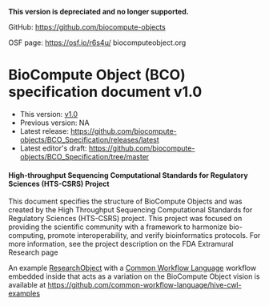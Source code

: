 **This version is depreciated and no longer supported.**

GitHub: https://github.com/biocompute-objects
	
OSF page: https://osf.io/r6s4u/ biocomputeobject.org

# BioCompute Object (BCO) specification document v1.0

* This version: [v1.0](https://github.com/biocompute-objects/BCO_Spec_V1.0) 
* Previous version: NA
* Latest release: https://github.com/biocompute-objects/BCO_Specification/releases/latest
* Latest editor's draft: https://github.com/biocompute-objects/BCO_Specification/tree/master

#### High-throughput Sequencing Computational Standards for Regulatory Sciences (HTS-CSRS) Project

This document specifies the structure of BioCompute Objects and was created by the High Throughput Sequencing Computational Standards for Regulatory Sciences (HTS-CSRS) project. This project was focused on providing the scientific community with a framework to harmonize bio-computing, promote interoperability, and verify bioinformatics protocols. For more information, see the project description on the FDA Extramural Research page

An example [ResearchObject](http://www.researchobject.org/) with a [Common Workflow Language](http://www.commonwl.org/) workflow embedded inside that acts as a variation on the BioCompute Object vision is available at https://github.com/common-workflow-language/hive-cwl-examples

